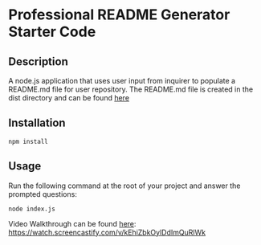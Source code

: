 # Professional README Generator Starter Code

## Description
A node.js application that uses user input from inquirer to populate a README.md file for user repository. The README.md file is created in the dist directory and can be found [here](dist/README.md)  

## Installation
  
`npm install`
  
## Usage

Run the following command at the root of your project and answer the prompted questions:
  
`node index.js`

Video Walkthrough can be found [here](src\Demo.webm): 
https://watch.screencastify.com/v/kEhiZbkOylDdImQuRlWk 